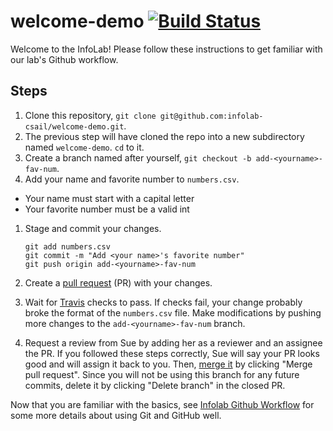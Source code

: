 # welcome-demo [![Build Status](https://travis-ci.org/infolab-csail/welcome-demo.svg)](https://travis-ci.org/infolab-csail/welcome-demo)
Welcome to the InfoLab! Please follow these instructions to get familiar with our lab's Github workflow.

## Steps

1. Clone this repository, `git clone git@github.com:infolab-csail/welcome-demo.git`.
1. The previous step will have cloned the repo into a new subdirectory
named `welcome-demo`. `cd` to it.
1. Create a branch named after yourself, `git checkout -b add-<yourname>-fav-num`.
1. Add your name and favorite number to `numbers.csv`.
  * Your name must start with a capital letter
  * Your favorite number must be a valid int
1. Stage and commit your changes.

   ```
   git add numbers.csv
   git commit -m "Add <your name>'s favorite number"
   git push origin add-<yourname>-fav-num
   ```

1. Create a [pull request](https://help.github.com/articles/using-pull-requests/) (PR) with your changes.
1. Wait for [Travis](https://travis-ci.org/infolab-csail/welcome-demo)
checks to pass. If checks fail, your change probably broke the format
of the `numbers.csv` file. Make modifications by pushing more changes
to the `add-<yourname>-fav-num` branch.
1. Request a review from Sue by adding her as a reviewer and an assignee the PR. If you followed these steps correctly, Sue will say your PR looks good and will assign it back to you. Then, [merge it](https://help.github.com/articles/merging-a-pull-request/) by clicking "Merge pull request".  Since you will not be using this branch for any future commits, delete it by clicking "Delete branch" in the closed PR.

Now that you are familiar with the basics, see [Infolab Github Workflow](https://projects.csail.mit.edu/cgi-bin/wiki/view/Infolab/GithubWorkflow) for some more details about using Git and GitHub well.
